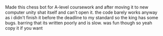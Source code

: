 Made this chess bot for A-level coursework and after moving it to new computer unity shat itself and can't open it.
the code barely works anyway as i didn't finish it before the deadline to my standard so the king has some bugs.
barring that its written poorly and is slow.
was fun though so yeah copy it if you want

